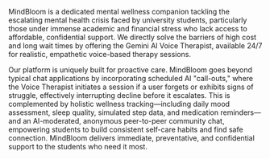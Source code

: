 MindBloom is a dedicated mental wellness companion tackling the escalating mental health crisis faced by university students, particularly those under immense academic and financial stress who lack access to affordable, confidential support. We directly solve the barriers of high cost and long wait times by offering the Gemini AI Voice Therapist, available 24/7 for realistic, empathetic voice-based therapy sessions.

Our platform is uniquely built for proactive care. MindBloom goes beyond typical chat applications by incorporating scheduled AI "call-outs," where the Voice Therapist initiates a session if a user forgets or exhibits signs of struggle, effectively interrupting decline before it escalates. This is complemented by holistic wellness tracking—including daily mood assessment, sleep quality, simulated step data, and medication reminders—and an AI-moderated, anonymous peer-to-peer community chat, empowering students to build consistent self-care habits and find safe connection. MindBloom delivers immediate, preventative, and confidential support to the students who need it most.